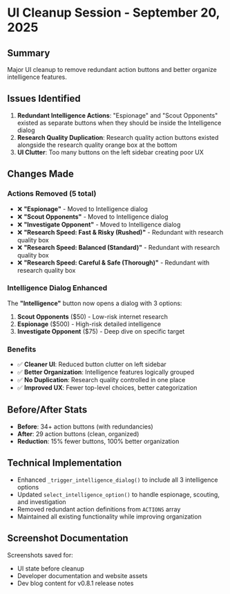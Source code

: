# UI Cleanup Session - September 20, 2025

## Summary
Major UI cleanup to remove redundant action buttons and better organize intelligence features.

## Issues Identified
1. **Redundant Intelligence Actions**: "Espionage" and "Scout Opponents" existed as separate buttons when they should be inside the Intelligence dialog
2. **Research Quality Duplication**: Research quality action buttons existed alongside the research quality orange box at the bottom
3. **UI Clutter**: Too many buttons on the left sidebar creating poor UX

## Changes Made

### Actions Removed (5 total)
- ❌ **"Espionage"** - Moved to Intelligence dialog
- ❌ **"Scout Opponents"** - Moved to Intelligence dialog  
- ❌ **"Investigate Opponent"** - Moved to Intelligence dialog
- ❌ **"Research Speed: Fast & Risky (Rushed)"** - Redundant with research quality box
- ❌ **"Research Speed: Balanced (Standard)"** - Redundant with research quality box
- ❌ **"Research Speed: Careful & Safe (Thorough)"** - Redundant with research quality box

### Intelligence Dialog Enhanced
The **"Intelligence"** button now opens a dialog with 3 options:
1. **Scout Opponents** ($50) - Low-risk internet research
2. **Espionage** ($500) - High-risk detailed intelligence  
3. **Investigate Opponent** ($75) - Deep dive on specific target

### Benefits
- ✅ **Cleaner UI**: Reduced button clutter on left sidebar
- ✅ **Better Organization**: Intelligence features logically grouped
- ✅ **No Duplication**: Research quality controlled in one place
- ✅ **Improved UX**: Fewer top-level choices, better categorization

## Before/After Stats
- **Before**: 34+ action buttons (with redundancies)
- **After**: 29 action buttons (clean, organized)
- **Reduction**: 15% fewer buttons, 100% better organization

## Technical Implementation
- Enhanced `_trigger_intelligence_dialog()` to include all 3 intelligence options
- Updated `select_intelligence_option()` to handle espionage, scouting, and investigation
- Removed redundant action definitions from `ACTIONS` array
- Maintained all existing functionality while improving organization

## Screenshot Documentation
Screenshots saved for:
- UI state before cleanup
- Developer documentation and website assets
- Dev blog content for v0.8.1 release notes